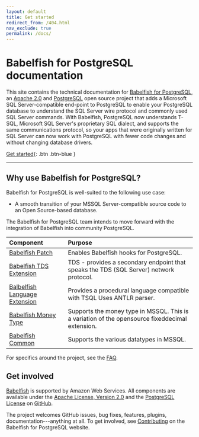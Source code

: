 ```yaml
---
layout: default
title: Get started
redirect_from: /404.html
nav_exclude: true
permalink: /docs/
---
```


# Babelfish for PostgreSQL documentation

This site contains the technical documentation for [Babelfish for PostgreSQL](https://babelfishpg.org/), an [Apache 2.0](https://www.apache.org/licenses/LICENSE-2.0) and [PostgreSQL](https://www.postgresql.org/about/licence/) open source project that adds a Microsoft SQL Server-compatible end-point to PostgreSQL to enable your PostgreSQL database to understand the SQL Server wire protocol and commonly used SQL Server commands. With Babelfish, PostgreSQL now understands T-SQL, Microsoft SQL Server's proprietary SQL dialect, and supports the same communications protocol, so your apps that were originally written for SQL Server can now work with PostgreSQL with fewer code changes and without changing database drivers.


[Get started]({{site.url}}{{site.baseurl}}/getstarted/){: .btn .btn-blue }


---

## Why use Babelfish for PostgreSQL?

Babelfish for PostgreSQL is well-suited to the following use case:

* A smooth transition of your MSSQL Server-compatible source code to an Open Source-based database.

The Babelfish for PostgreSQL team intends to move forward with the integration of Babelfish into community PostgreSQL.

Component | Purpose
:--- | :---
[Babelfish Patch](https://github.com/babelfish-for-postgresql/postgresql_modified_for_babelfish) | Enables Babelfish hooks for PostgreSQL.
[Babelfish TDS Extension](https://github.com/babelfish-for-postgresql/babelfish_extensions/tree/main/contrib/babelfishpg_tds) | TDS - provides a secondary endpoint that speaks the TDS (SQL Server) network protocol.
[Balbelfish Language Extension](https://github.com/babelfish-for-postgresql/babelfish_extensions/tree/main/contrib/babelfishpg_tsql) | Provides a procedural language compatible with TSQL Uses ANTLR parser.
[Babelfish Money Type](https://github.com/babelfish-for-postgresql/babelfish_extensions/tree/main/contrib/babelfishpg_money) | Supports the money type in MSSQL. This is a variation of the opensource fixeddecimal extension.
[Babelfish Common](https://github.com/babelfish-for-postgresql/babelfish_extensions_internal/tree/main/contrib/babelfishpg_common) | Supports the various datatypes in MSSQL.



For specifics around the project, see the [FAQ]({{site.url}}{{site.baseurl}}/docs/faq).


## Get involved

[Babelfish](https://babelfishpg.org/) is supported by Amazon Web Services. All components are available under the [Apache License, Version 2.0](https://www.apache.org/licenses/LICENSE-2.0.html) and the [PostgreSQL License](https://www.postgresql.org/about/licence/) on [GitHub](https://github.com/babelfish-for-postgresql).

The project welcomes GitHub issues, bug fixes, features, plugins, documentation---anything at all. To get involved, see [Contributing](https://github.com/babelfish-for-postgresql/babelfish_extensions/blob/main/CONTRIBUTING.md) on the Babelfish for PostgreSQL website.